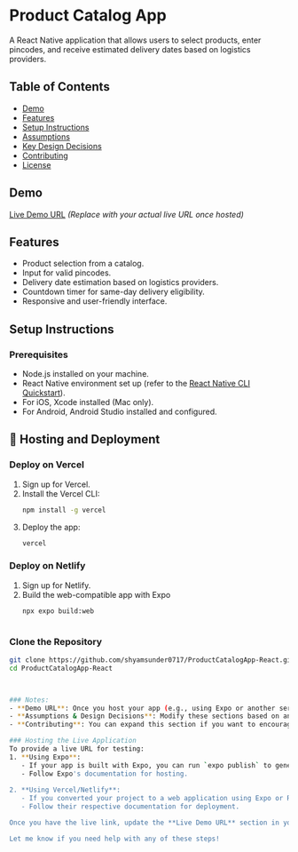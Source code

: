 # Product Catalog App

A React Native application that allows users to select products, enter pincodes, and receive estimated delivery dates based on logistics providers.

## Table of Contents
- [Demo](#demo)
- [Features](#features)
- [Setup Instructions](#setup-instructions)
- [Assumptions](#assumptions)
- [Key Design Decisions](#key-design-decisions)
- [Contributing](#contributing)
- [License](#license)

## Demo
[Live Demo URL](https://DeliveryEstimatorApp.netlify.app) *(Replace with your actual live URL once hosted)*

## Features
- Product selection from a catalog.
- Input for valid pincodes.
- Delivery date estimation based on logistics providers.
- Countdown timer for same-day delivery eligibility.
- Responsive and user-friendly interface.

## Setup Instructions

### Prerequisites
- Node.js installed on your machine.
- React Native environment set up (refer to the [React Native CLI Quickstart](https://reactnative.dev/docs/environment-setup)).
- For iOS, Xcode installed (Mac only).
- For Android, Android Studio installed and configured.

## 🎯 Hosting and Deployment

### Deploy on Vercel
1. Sign up for Vercel.
2. Install the Vercel CLI:
   ```bash
   npm install -g vercel
3. Deploy the app:
   ```bash
   vercel
### Deploy on Netlify
1. Sign up for Netlify.
2. Build the web-compatible app with Expo
   ```bash
   npx expo build:web



### Clone the Repository
```bash
git clone https://github.com/shyamsunder0717/ProductCatalogApp-React.git
cd ProductCatalogApp-React



### Notes:
- **Demo URL**: Once you host your app (e.g., using Expo or another service), replace the placeholder with the actual URL.
- **Assumptions & Design Decisions**: Modify these sections based on any specific choices you made during development.
- **Contributing**: You can expand this section if you want to encourage contributions from other developers.

### Hosting the Live Application
To provide a live URL for testing:
1. **Using Expo**:
   - If your app is built with Expo, you can run `expo publish` to generate a live link.
   - Follow Expo's documentation for hosting.
  
2. **Using Vercel/Netlify**:
   - If you converted your project to a web application using Expo or React Native Web, you can deploy it to Vercel or Netlify. 
   - Follow their respective documentation for deployment.

Once you have the live link, update the **Live Demo URL** section in your `README.md`.

Let me know if you need help with any of these steps!
